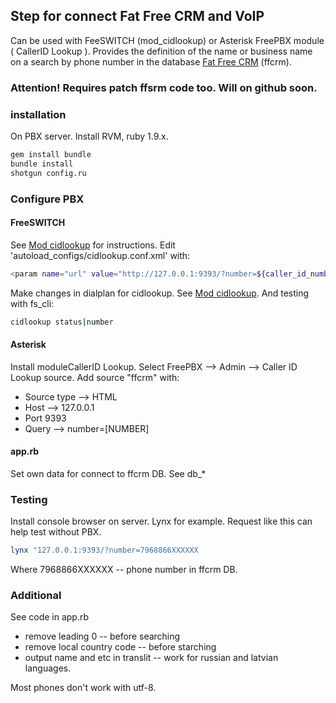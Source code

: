 ## Step for connect Fat Free CRM and VoIP
Can be used with FeeSWITCH (mod\_cidlookup) or Asterisk FreePBX module ( CallerID Lookup ).
Provides the definition of the name or business name on a search by phone number in the database [Fat Free CRM](http://www.fatfreecrm.com/) (ffcrm).

### Attention! Requires patch ffsrm code too. Will on github soon.

### installation
On PBX server. Install RVM, ruby 1.9.x.

```bash
gem install bundle
bundle install
shotgun config.ru
```
### Configure PBX

#### FreeSWITCH 
See [Mod cidlookup](http://wiki.freeswitch.org/wiki/Mod_cidlookup) for instructions.
Edit 'autoload_configs/cidlookup.conf.xml' with:
```bash
<param name="url" value="http://127.0.0.1:9393/?number=${caller_id_number}"/>
```
Make changes in dialplan for cidlookup. See [Mod cidlookup](http://wiki.freeswitch.org/wiki/Mod_cidlookup). 
And testing with fs_cli:
```bash
cidlookup status|number
```
#### Asterisk
Install moduleCallerID Lookup. 
Select FreePBX --> Admin --> Caller ID Lookup source. Add source "ffcrm" with:

* Source type --> HTML
* Host --> 127.0.0.1
* Port 9393
* Query --> number=[NUMBER] 

#### app.rb

Set own data for connect to ffcrm DB. See db_*

### Testing
Install console browser on server. Lynx for example.
Request like this can help test without PBX.
```bash
lynx "127.0.0.1:9393/?number=7968866XXXXXX
```
Where 7968866XXXXXX -- phone number in ffcrm DB.

### Additional
See code in app.rb

* remove leading 0 -- before searching
* remove local country code -- before starching
* output name and etc in translit -- work for russian and latvian languages. 

Most phones don't work with utf-8.

